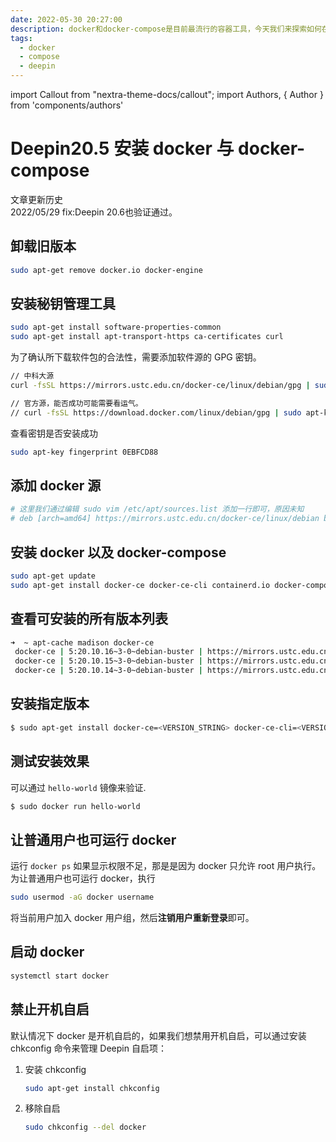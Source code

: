 ```yaml
---
date: 2022-05-30 20:27:00
description: docker和docker-compose是目前最流行的容器工具，今天我们来探索如何在deepin20.5系统上安装和使用。
tags:
  - docker
  - compose
  - deepin
---
```


import Callout from "nextra-theme-docs/callout";
import Authors, { Author } from 'components/authors'

# Deepin20.5 安装 docker 与 docker-compose

<Authors date="2022年5月30日 20时27分00秒">
    <Author name="terwer" link="https://github.com/terwer" />
</Authors>

<Callout emoji="💡">
文章更新历史<br/>
2022/05/29 fix:Deepin 20.6也验证通过。
</Callout>

## 卸载旧版本

```bash
sudo apt-get remove docker.io docker-engine
```

## 安装秘钥管理工具

```bash
sudo apt-get install software-properties-common
sudo apt-get install apt-transport-https ca-certificates curl
```

为了确认所下载软件包的合法性，需要添加软件源的 GPG 密钥。

```bash
// 中科大源
curl -fsSL https://mirrors.ustc.edu.cn/docker-ce/linux/debian/gpg | sudo apt-key add -

// 官方源，能否成功可能需要看运气。
// curl -fsSL https://download.docker.com/linux/debian/gpg | sudo apt-key add -
```

查看密钥是否安装成功

```bash
sudo apt-key fingerprint 0EBFCD88
```

## 添加 docker 源

```bash
# 这里我们通过编辑 sudo vim /etc/apt/sources.list 添加一行即可，原因未知
# deb [arch=amd64] https://mirrors.ustc.edu.cn/docker-ce/linux/debian buster stable
```

## 安装 docker 以及 docker-compose

```bash
sudo apt-get update
sudo apt-get install docker-ce docker-ce-cli containerd.io docker-compose-plugin docker-compose
```

## 查看可安装的所有版本列表

```bash
➜  ~ apt-cache madison docker-ce
 docker-ce | 5:20.10.16~3-0~debian-buster | https://mirrors.ustc.edu.cn/docker-ce/linux/debian buster/stable amd64 Packages
 docker-ce | 5:20.10.15~3-0~debian-buster | https://mirrors.ustc.edu.cn/docker-ce/linux/debian buster/stable amd64 Packages
 docker-ce | 5:20.10.14~3-0~debian-buster | https://mirrors.ustc.edu.cn/docker-ce/linux/debian buster/stable amd64 Packages
```

## 安装指定版本

```bash
$ sudo apt-get install docker-ce=<VERSION_STRING> docker-ce-cli=<VERSION_STRING> containerd.io docker-compose-plugin
```

## 测试安装效果

可以通过 `hello-world` 镜像来验证.

```bash
$ sudo docker run hello-world
```

## 让普通用户也可运行 docker

运行 `docker ps` 如果显示权限不足，那是是因为 docker 只允许 root 用户执行。为让普通用户也可运行 docker，执行

```bash
sudo usermod -aG docker username
```

将当前用户加入 docker 用户组，然后**注销用户重新登录**即可。

## 启动 docker

```bash
systemctl start docker
```

## 禁止开机自启

默认情况下 docker 是开机自启的，如果我们想禁用开机自启，可以通过安装 chkconfig 命令来管理 Deepin 自启项：

1. 安装 chkconfig

   ```bash
   sudo apt-get install chkconfig
   ```

2. 移除自启

   ```bash
   sudo chkconfig --del docker
   ```